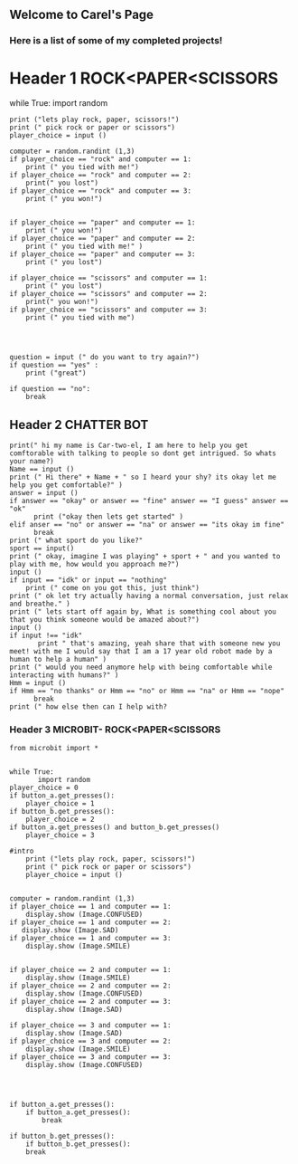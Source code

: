 ## Welcome to Carel's Page

### Here is a list of some of my completed projects!


# Header 1 ROCK<PAPER<SCISSORS 

while True: 
    import random

    print ("lets play rock, paper, scissors!")
    print (" pick rock or paper or scissors")
    player_choice = input ()

    computer = random.randint (1,3) 
    if player_choice == "rock" and computer == 1:
        print (" you tied with me!")
    if player_choice == "rock" and computer == 2:
        print(" you lost")
    if player_choice == "rock" and computer == 3:
        print (" you won!")


    if player_choice == "paper" and computer == 1:
        print (" you won!")
    if player_choice == "paper" and computer == 2:
        print (" you tied with me!" )
    if player_choice == "paper" and computer == 3:  
        print (" you lost")

    if player_choice == "scissors" and computer == 1:
        print (" you lost")
    if player_choice == "scissors" and computer == 2:
        print(" you won!")
    if player_choice == "scissors" and computer == 3:
        print (" you tied with me")
    



    question = input (" do you want to try again?")
    if question == "yes" :
        print ("great")

    if question == "no":
        break 


## Header 2 CHATTER BOT 
    print(" hi my name is Car-two-el, I am here to help you get comftorable with talking to people so dont get intrigued. So whats your name?)
    Name == input ()
    print (" Hi there" + Name + " so I heard your shy? its okay let me help you get comfortable?" )
    answer = input ()
    if answer == "okay" or answer == "fine" answer == "I guess" answer == "ok"
          print ("okay then lets get started" )
    elif anser == "no" or answer == "na" or answer == "its okay im fine"      
          break 
    print (" what sport do you like?"
    sport == input()
    print (" okay, imagine I was playing" + sport + " and you wanted to play with me, how would you approach me?")
    input ()
    if input == "idk" or input == "nothing"
        print (" come on you got this, just think") 
    print (" ok let try actually having a normal conversation, just relax and breathe." )
    print (" lets start off again by, What is something cool about you that you think someone would be amazed about?")
    input ()
    if input !== "idk"
           print " that's amazing, yeah share that with someone new you meet! with me I would say that I am a 17 year old robot made by a human to help a human" )
    print (" would you need anymore help with being comfortable while interacting with humans?" )
    Hmm = input ()
    if Hmm == "no thanks" or Hmm == "no" or Hmm == "na" or Hmm == "nope"
          break
    print (" how else then can I help with? 

### Header 3 MICROBIT- ROCK<PAPER<SCISSORS

    from microbit import *


    while True:
           import random
    player_choice = 0 
    if button_a.get_presses(): 
        player_choice = 1
    if button_b.get_presses(): 
        player_choice = 2
    if button_a.get_presses() and button_b.get_presses()
        player_choice = 3

    #intro 
        print ("lets play rock, paper, scissors!")
        print (" pick rock or paper or scissors")
        player_choice = input ()

    
    computer = random.randint (1,3) 
    if player_choice == 1 and computer == 1:
        display.show (Image.CONFUSED)
    if player_choice == 1 and computer == 2:
       display.show (Image.SAD)
    if player_choice == 1 and computer == 3:
        display.show (Image.SMILE)


    if player_choice == 2 and computer == 1:
        display.show (Image.SMILE)
    if player_choice == 2 and computer == 2:
        display.show (Image.CONFUSED)
    if player_choice == 2 and computer == 3:  
        display.show (Image.SAD)

    if player_choice == 3 and computer == 1:
        display.show (Image.SAD)
    if player_choice == 3 and computer == 2:
        display.show (Image.SMILE)
    if player_choice == 3 and computer == 3:
        display.show (Image.CONFUSED)
    



    if button_a.get_presses(): 
        if button_a.get_presses(): 
            break

    if button_b.get_presses(): 
        if button_b.get_presses(): 
        break 

